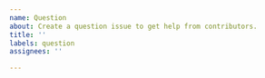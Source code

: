 ```yaml
---
name: Question
about: Create a question issue to get help from contributors.
title: ''
labels: question
assignees: ''

---
```



